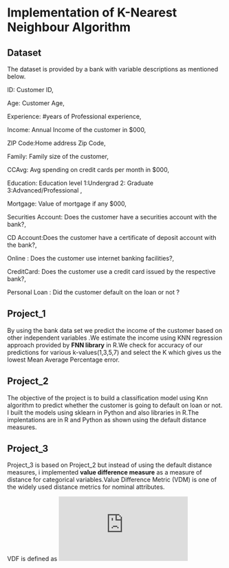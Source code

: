 # Implementation of K-Nearest Neighbour Algorithm 

## Dataset
The dataset is provided by a bank with variable descriptions as mentioned below. 

ID: Customer ID,

Age: Customer Age,

Experience: #years of Professional experience,

Income: Annual Income of the customer in $000,

ZIP Code:Home address Zip Code,

Family: Family size of the customer,

CCAvg: Avg spending on credit cards per month in $000,

Education: Education level 1:Undergrad 2: Graduate 3:Advanced/Professional ,

Mortgage: Value of mortgage if any $000,

Securities Account: Does the customer have a securities account with the bank?,

CD Account:Does the customer have a certificate of deposit account with the bank?,

Online : Does the customer use internet banking facilities?,

CreditCard: Does the customer use a credit card issued by the respective bank?,

Personal Loan : Did the customer default on the loan or not ?
 
 ## Project_1
 By using the bank data set we predict the income of the customer based on other independent variables .We estimate the income using KNN 
 regression approach provided by **FNN library** in R.We check for accuracy of our predictions for various k-values(1,3,5,7) and select   the K which gives us the lowest Mean Average Percentage error.
 
 ## Project_2
  The objective of the project is to build a classification model using Knn algorithm to predict whether the customer is going to       default on loan or not. I built the models using sklearn in Python and also libraries in R.The implentations are in R and Python as shown using the default distance measures.
  
 ## Project_3
  Project_3 is based on Project_2 but instead of using the default distance measures, i implemented **value difference measure** as a measure of distance for categorical variables.Value Difference Metric (VDM) is one of the widely used distance metrics for nominal attributes. 
  
  VDF is defined as ![](https://latex.codecogs.com/gif.latex?%5Csum_%7Bh%3D1%7D%5E%7BAll%20classes%7D%20%5Cleft%20%7C%20P%28%5Cfrac%7Bh%7D%7Bval_i%7D%29%29-P%28%5Cfrac%7Bh%7D%7Bval_j%7D%29%20%5Cright%20%7C)
  



 

